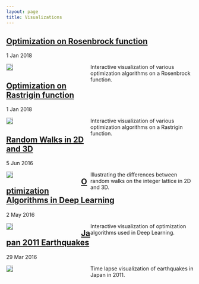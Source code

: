 ```yaml
---
layout: page
title: Visualizations
---
```


<!-- Rosenbrock viz -->
<div class="post">
  <h2 class="post-title">
    <a href="https://emiliendupont.github.io/optimization-rosenbrock/">
      Optimization on Rosenbrock function
    </a>
  </h2>

  <span class="post-date">1 Jan 2018</span>

  <div style="float:left; width:40%;">
    <img src="{{ site.url }}/imgs/viz-previews/optimization_rosenbrock.png" style="align:left; border: 1px solid #d3d3d3; border-style: outset;">
  </div>

  <div style="float:right; width:55%;">
    Interactive visualization of various optimization algorithms on a Rosenbrock function.
  </div>
</div>
&nbsp;


<!-- Rastrigin viz -->
<div class="post">
  <h2 class="post-title">
    <a href="https://emiliendupont.github.io/optimization-rastrigin/">
      Optimization on Rastrigin function
    </a>
  </h2>

  <span class="post-date">1 Jan 2018</span>

  <div style="float:left; width:40%;">
    <img src="{{ site.url }}/imgs/viz-previews/optimization_rastrigin.png" style="align:left; border: 1px solid #d3d3d3; border-style: outset;">
  </div>

  <div style="float:right; width:55%;">
    Interactive visualization of various optimization algorithms on a Rastrigin function.
  </div>
</div>
&nbsp;


<!-- Random Walk -->
<div class="post">
  <h2 class="post-title">
    <a href="https://emiliendupont.github.io/random-walk-viz/">
      Random Walks in 2D and 3D
    </a>
  </h2>

  <span class="post-date">5 Jun 2016</span>

  <div style="float:left; width:40%;">
    <img src="{{ site.url }}/imgs/viz-previews/random_walk_viz.png" style="align:left; border: 1px solid #d3d3d3; border-style: outset;">
  </div>

  <div style="float:right; width:55%;">
    Illustrating the differences between random walks on the integer lattice in 2D and 3D.
  </div>
</div>


<!-- Optim viz -->
<div class="post">
  <h2 class="post-title">
    <a href="https://emiliendupont.github.io/optimization-viz/">
      Optimization Algorithms in Deep Learning
    </a>
  </h2>

  <span class="post-date">2 May 2016</span>

  <div style="float:left; width:40%;">
    <img src="{{ site.url }}/imgs/viz-previews/optimization_visualization.png" style="align:left; border: 1px solid #d3d3d3; border-style: outset;">
  </div>

  <div style="float:right; width:55%;">
    Interactive visualization of optimization algorithms used in Deep Learning.
  </div>
</div>


<!-- Japan Earthquakes -->
<div class="post">
  <h2 class="post-title">
    <a href="https://emiliendupont.github.io/japan-earthquakes/">
      Japan 2011 Earthquakes
    </a>
  </h2>

  <span class="post-date">29 Mar 2016</span>

  <div style="float:left; width:40%;">
    <img src="{{ site.url }}/imgs/viz-previews/japan_earthquakes.png" style="align:left; border: 1px solid #d3d3d3; border-style: outset;">
  </div>

  <div style="float:right; width:55%;">
    Time lapse visualization of earthquakes in Japan in 2011.
  </div>
</div>
